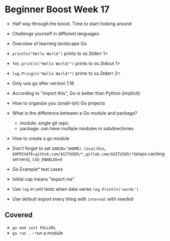 # Beginner Boost Week 17

* Half way through the boost. Time to start looking around
* Challenge yourself in different languages


* Overview of learning landscape Go

* `println("Hello World")` prints to os.Stderr 1>
* `fmt.println("Hello World!")` prints to os.Stdout 1>
* `log.Pringln("Hello World!")` prints to os.Stderr 2>

* Only use go after version 1.18
* According to "import this", Go is better than Python (implicit)
* How to organize you (small-ish) Go projects
* What is the difference between a Go module and package?
  - module: single git repo
  - package: can have multiple modules in subdirectories
* How to create a go module
* Don't forget to set `GOBIN="$HOME/.local/bin`,
  `GOPRIVATE=github.com/$GITUSER/*,gitlab.com/$GITUSER/*`(stops caching servers),
  `CGO_ENABLED=0`
* Go Example* test cases
* Initial cap means "export me"
* Use `log` in unit tests when data varies `log.Println('words')`
* Use default export every thing with `internal` with needed

## Covered

* `go mod init FULLURL`
* `go run .` - run a module

